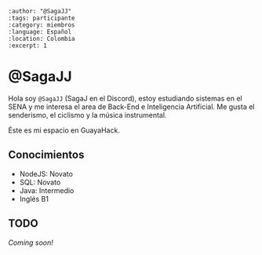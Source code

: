 
```{post} 2023-07-18
:author: "@SagaJJ"
:tags: participante
:category: miembros
:language: Español
:location: Colombia
:excerpt: 1
```

# @SagaJJ

Hola soy `@SagaJJ` (SagaJ en el Discord), estoy estudiando sistemas en el SENA y me interesa el area de Back-End e Inteligencia Artificial. Me gusta el senderismo, el ciclismo y la música instrumental.

Éste es mi espacio en GuayaHack.

## Conocimientos

- NodeJS: Novato
- SQL: Novato
- Java: Intermedio
- Inglés B1

## TODO

*Coming soon!*
